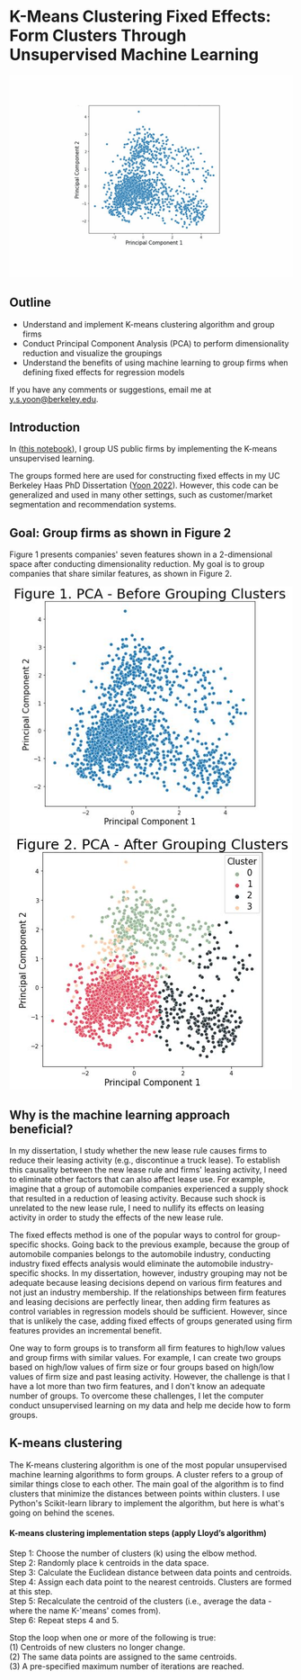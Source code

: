 # K-Means Clustering Fixed Effects: Form Clusters Through Unsupervised Machine Learning

![Introduction](https://raw.githubusercontent.com/youngdataspace/K-Means-Clustering-Fixed-Effects/master/Introduction.gif)

## Outline
- Understand and implement K-means clustering algorithm and group firms
- Conduct Principal Component Analysis (PCA) to perform dimensionality reduction and visualize the groupings
- Understand the benefits of using machine learning to group firms when defining fixed effects for regression models

If you have any comments or suggestions, email me at y.s.yoon@berkeley.edu.

## Introduction
In (<a href="https://github.com/youngdataspace/K-Means-Clustering-Fixed-Effects/blob/master/K%20Means%20Cluster%20Fixed%20Effects.ipynb">this notebook</a>), I group US public firms by implementing the K-means unsupervised learning. 

The groups formed here are used for constructing fixed effects in my UC Berkeley Haas PhD Dissertation (<a href="https://papers.ssrn.com/sol3/papers.cfm?abstract_id=3689446">Yoon 2022</a>). However, this code can be generalized and used in many other settings, such as customer/market segmentation and recommendation systems.

## Goal: Group firms as shown in Figure 2
Figure 1 presents companies' seven features shown in a 2-dimensional space after conducting dimensionality reduction. My goal is to group companies that share similar features, as shown in Figure 2.

![Before Grouping](https://github.com/youngdataspace/K-Means-Clustering-Fixed-Effects/blob/master/image_pca_before.JPG)
![After Grouping](https://github.com/youngdataspace/K-Means-Clustering-Fixed-Effects/blob/master/image_pca_after.JPG)

## Why is the machine learning approach beneficial?
In my dissertation, I study whether the new lease rule causes firms to reduce their leasing activity (e.g., discontinue a truck lease). To establish this causality between the new lease rule and firms' leasing activity, I need to eliminate other factors that can also affect lease use. For example, imagine that a group of automobile companies experienced a supply shock that resulted in a reduction of leasing activity. Because such shock is unrelated to the new lease rule, I need to nullify its effects on leasing activity in order to study the effects of the new lease rule.

The fixed effects method is one of the popular ways to control for group-specific shocks. Going back to the previous example, because the group of automobile companies belongs to the automobile industry, conducting industry fixed effects analysis would eliminate the automobile industry-specific shocks. In my dissertation, however, industry grouping may not be adequate because leasing decisions depend on various firm features and not just an industry membership. If the relationships between firm features and leasing decisions are perfectly linear, then adding firm features as control variables in regression models should be sufficient. However, since that is unlikely the case, adding fixed effects of groups generated using firm features provides an incremental benefit.

One way to form groups is to transform all firm features to high/low values and group firms with similar values. For example, I can create two groups based on high/low values of firm size or four groups based on high/low values of firm size and past leasing activity. However, the challenge is that I have a lot more than two firm features, and I don't know an adequate number of groups. To overcome these challenges, I let the computer conduct unsupervised learning on my data and help me decide how to form groups.

## K-means clustering
The K-means clustering algorithm is one of the most popular unsupervised machine learning algorithms to form groups. A cluster refers to a group of similar things close to each other. The main goal of the algorithm is to find clusters that minimize the distances between points within clusters. I use Python's Scikit-learn library to implement the algorithm, but here is what's going on behind the scenes. 

#### K-means clustering implementation steps (apply Lloyd’s algorithm)
Step 1: Choose the number of clusters (k) using the elbow method.<br>
Step 2: Randomly place k centroids in the data space.<br>
Step 3: Calculate the Euclidean distance between data points and centroids.<br>
Step 4: Assign each data point to the nearest centroids. Clusters are formed at this step.<br>
Step 5: Recalculate the centroid of the clusters (i.e., average the data - where the name K-'means' comes from).<br>
Step 6: Repeat steps 4 and 5.

Stop the loop when one or more of the following is true:<br>
(1) Centroids of new clusters no longer change.<br>
(2) The same data points are assigned to the same centroids.<br>
(3) A pre-specified maximum number of iterations are reached.

